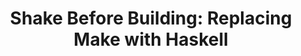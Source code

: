 ---
title: ! 'Shake Before Building: Replacing Make with Haskell'
paper-url: http://community.haskell.org/~ndm/downloads/paper-shake_before_building-10_sep_2012.pdf
authors:
- Neil Mitchell
type: paper
tags:
- build systems
libraries:
- Shake
doHaskell-type: research paper
dohaskell-year: 2012
---